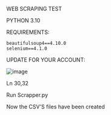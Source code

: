 WEB SCRAPING TEST

PYTHON 3.10

REQUIREMENTS:
```
beautifulsoup4==4.10.0
selenium==4.1.0
```

UPDATE FOR YOUR ACCOUNT:

![image](https://user-images.githubusercontent.com/70785059/151725923-285c0f0f-4567-466f-b7ce-a9615fd67685.png)

Ln 30,32

Run Scrapper.py

Now the CSV'S files have been created
